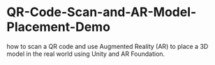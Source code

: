 # QR-Code-Scan-and-AR-Model-Placement-Demo
how to scan a QR code and use Augmented Reality (AR) to place a 3D model in the real world using Unity and AR Foundation.

